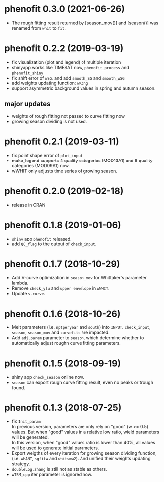 # phenofit 0.3.0 (2021-06-26)

- The rough fitting result returned by [season_mov()] and [season()] was renamed
  from `whit` to `fit`.


# phenofit 0.2.2 (2019-03-19)

* fix visualization (plot and legend) of multiple iteration 
* shinyapp works like TIMESAT now, `phenofit_process` and `phenofit_shiny`
* fix shift error of `wSG`, and add `smooth_SG` and `smooth_wSG`
* add weights updating function: `wKong`
* support asymmetric background values in spring and autumn season.

## major updates   
* weights of rough fitting not passed to curve fitting now
* growing season dividing is not used.


# phenofit 0.2.1 (2019-03-11)    

* fix point shape error of `plot_input`
* make_legend supports 4 quality categories (MOD13A1) and 6 quality categories (MOD09A1) now.
* wWHIT only adjusts time series of growing season. 


# phenofit 0.2.0 (2019-02-18)    

* release in CRAN


# phenofit 0.1.8 (2019-01-06)    

* `shiny` app `phenofit` released.
* add `QC_flag` to the output of `check_input`.


# phenofit 0.1.7 (2018-10-29)   
* Add V-curve optimization in `season_mov` for Whittaker's parameter lambda.
* Remove `check_ylu` and `upper envelope` in `wWHIT`.
* Update `v-curve`.

# phenofit 0.1.6 (2018-10-26)   

* Melt parameters (i.e. `nptperyear` and `south`) into `INPUT`. `check_input`,
 `season`, `season_mov` and `curvefits` are impacted.
* Add `adj.param` parameter to `season`, which determine whether to automatically 
adjust roughn curve fitting parameters.


# phenofit 0.1.5 (2018-09-19)

* shiny app `check_season` online now.
* `season` can export rough curve fitting result, even no peaks or trough found.


# phenofit 0.1.3 (2018-07-25)

* fix `Init_param`   
    In previous version, parameters are only rely on "good" (w >= 0.5) values. 
    But when "good" values in a relative low ratio, wield parameters will be 
    generated.   
    In this version, when "good" values ratio is lower than 40%, all values 
    will be used to generate initial parameters.   
* Export weigths of every iteration for growing season dividing function, 
(i.e. `wHANT`, `sgfitw` and `whitsmw2`). And unified their weights updating 
strategy.
* `doubleLog.zhang` is still not as stable as others.
* `wTSM_cpp` iter parameter is ignored now.
